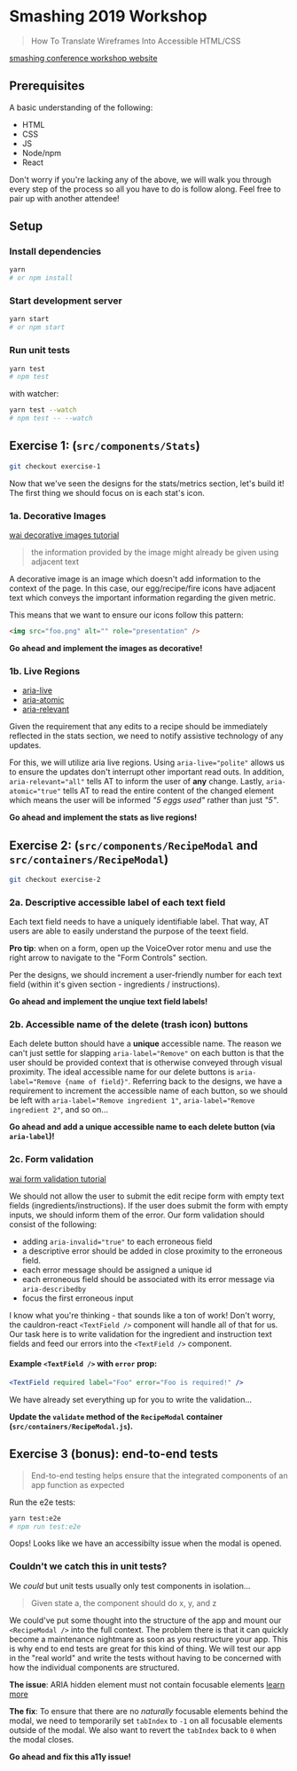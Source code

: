 # Smashing 2019 Workshop

> How To Translate Wireframes Into Accessible HTML/CSS

[smashing conference workshop website](https://smashingconf.com/sf-2019/workshops/deque)

## Prerequisites

A basic understanding of the following:

- HTML
- CSS
- JS
- Node/npm
- React

Don't worry if you're lacking any of the above, we will walk you through every step of the process so all you have to do is follow along. Feel free to pair up with another attendee!

## Setup

### Install dependencies

```sh
yarn
# or npm install
```

### Start development server

```sh
yarn start
# or npm start
```

### Run unit tests

```sh
yarn test
# npm test
```

with watcher:

```sh
yarn test --watch
# npm test -- --watch
```

## Exercise 1: <Stats /> (`src/components/Stats`)

```sh
git checkout exercise-1
```

Now that we've seen the designs for the stats/metrics section, let's build it! The first thing we should focus on is each stat's icon.

### 1a. Decorative Images

[wai decorative images tutorial](https://www.w3.org/WAI/tutorials/images/decorative/)

> the information provided by the image might already be given using adjacent text

A decorative image is an image which doesn't add information to the context of the page. In this case, our egg/recipe/fire icons have adjacent text which conveys the important information regarding the given metric.

This means that we want to ensure our icons follow this pattern:

```html
<img src="foo.png" alt="" role="presentation" />
```

**Go ahead and implement the images as decorative!**

### 1b. Live Regions

- [aria-live](https://www.w3.org/WAI/PF/aria/states_and_properties#aria-live)
- [aria-atomic](https://www.w3.org/WAI/PF/aria/states_and_properties#aria-atomic)
- [aria-relevant](https://www.w3.org/WAI/PF/aria/states_and_properties#aria-relevant)

Given the requirement that any edits to a recipe should be immediately reflected in the stats section, we need to notify assistive technology of any updates.

For this, we will utilize aria live regions. Using `aria-live="polite"` allows us to ensure the updates don't interrupt other important read outs. In addition, `aria-relevant="all"` tells AT to inform the user of **any** change. Lastly, `aria-atomic="true"` tells AT to read the entire content of the changed element which means the user will be informed _"5 eggs used"_ rather than just _"5"_.

**Go ahead and implement the stats as live regions!**

## Exercise 2: <RecipeModal /> (`src/components/RecipeModal` and `src/containers/RecipeModal`)

```sh
git checkout exercise-2
```

### 2a. Descriptive accessible label of each text field

Each text field needs to have a uniquely identifiable label. That way, AT users are able to easily understand the purpose of the teext field.

**Pro tip**: when on a form, open up the VoiceOver rotor menu and use the right arrow to navigate to the "Form Controls" section.

Per the designs, we should increment a user-friendly number for each text field (within it's given section - ingredients / instructions).

**Go ahead and implement the unqiue text field labels!**

### 2b. Accessible name of the delete (trash icon) buttons

Each delete button should have a **unique** accessible name. The reason we can't just settle for slapping `aria-label="Remove"` on each button is that the user should be provided context that is otherwise conveyed through visual proximity. The ideal accessible name for our delete buttons is `aria-label="Remove {name of field}"`. Referring back to the designs, we have a requirement to increment the accessible name of each button, so we should be left with `aria-label="Remove ingredient 1"`, `aria-label="Remove ingredient 2"`, and so on...

**Go ahead and add a unique accessible name to each delete button (via `aria-label`)!**

### 2c. Form validation

[wai form validation tutorial](https://www.w3.org/WAI/tutorials/forms/validation/)

We should not allow the user to submit the edit recipe form with empty text fields (ingredients/instructions). If the user does submit the form with empty inputs, we should inform them of the error. Our form validation should consist of the following:

- adding `aria-invalid="true"` to each erroneous field
- a descriptive error should be added in close proximity to the erroneous field.
- each error message should be assigned a unique id
- each erroneous field should be associated with its error message via `aria-describedby`
- focus the first erroneous input

I know what you're thinking - that sounds like a ton of work! Don't worry, the cauldron-react `<TextField />` component will handle all of that for us. Our task here is to write validation for the ingredient and instruction text fields and feed our errors into the `<TextField />` component.

#### Example `<TextField />` with `error` prop:

```jsx
<TextField required label="Foo" error="Foo is required!" />
```

We have already set everything up for you to write the validation...

**Update the `validate` method of the `RecipeModal` container (`src/containers/RecipeModal.js`).**

## Exercise 3 (bonus): end-to-end tests

> End-to-end testing helps ensure that the integrated components of an app function as expected

Run the e2e tests:

```sh
yarn test:e2e
# npm run test:e2e
```

Oops! Looks like we have an accessibilty issue when the modal is opened.

### Couldn't we catch this in unit tests?

We _could_ but unit tests usually only test components in isolation...

> Given state a, the component should do x, y, and z

We could've put some thought into the structure of the app and mount our `<RecipeModal />` into the full context. The problem there is that it can quickly become a maintenance nightmare as soon as you restructure your app. This is why end to end tests are great for this kind of thing. We will test our app in the "real world" and write the tests without having to be concerned with how the individual components are structured.

**The issue**: ARIA hidden element must not contain focusable elements [learn more](https://dequeuniversity.com/rules/axe/3.2/aria-hidden-focus?application=coconut)

**The fix**: To ensure that there are no _naturally_ focusable elements behind the modal, we need to temporarily set `tabIndex` to `-1` on all focusable elements outside of the modal. We also want to revert the `tabIndex` back to `0` when the modal closes.

**Go ahead and fix this a11y issue!**

